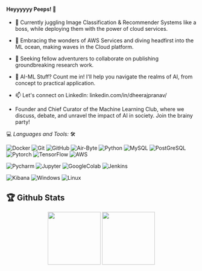 #### Heyyyyyy Peeps! 👋

<!--
**DheerajPranav/DheerajPranav** is a ✨ _special_ ✨ repository because its `README.md` (this file) appears on your GitHub profile.
Here are some ideas to get you started:-->

- 🔭 Currently juggling Image Classification & Recommender Systems like a boss, while deploying them with the power of cloud services.

- 🌱 Embracing the wonders of AWS Services and diving headfirst into the ML ocean, making waves in the Cloud platform.

- 👯 Seeking fellow adventurers to collaborate on publishing groundbreaking research work.

- 💬 AI-ML Stuff? Count me in! I'll help you navigate the realms of AI, from concept to practical application.

- 📫 Let's connect on LinkedIn: linkedin.com/in/dheerajpranav/

- Founder and Chief Curator of the Machine Learning Club, where we discuss, debate, and unravel the impact of AI in society. Join the brainy party!



💻 *Languages and Tools:* 🛠️<br>

![Docker](https://img.shields.io/badge/-Docker-000000?style=flat&logo=docker&logoColor=00FF7F&labelColor=ffffff)
![Git](https://img.shields.io/badge/-Git-000000?style=flat&logo=git&logoColor=F05032&labelColor=ffffff)
![GitHub](https://img.shields.io/badge/-GitHub-000000?style=flat&logo=github&logoColor=000000&labelColor=ffffff)
![Air-Byte](https://img.shields.io/badge/-AirByte-000000?style=flat&logo=airbyte&labelColor=ffffff)
![Python](https://img.shields.io/badge/-Python-000000?style=flat&logo=python&labelColor=ffffff)
![MySQL](https://img.shields.io/badge/-MySQL-000000?style=flat&logo=mysql&labelColor=ffffff)
![PostGreSQL](https://img.shields.io/badge/-PostGreSQL-000000?style=flat&logo=postgresql&labelColor=ffffff)
![Pytorch](https://img.shields.io/badge/-Pytorch-000000?style=flat&logo=pytorch&labelColor=ffffff)
![TensorFlow](https://img.shields.io/badge/-TensorFlow-000000?style=flat&logo=tensorflow&labelColor=ffffff)
![AWS](https://img.shields.io/badge/-AWS-000000?style=flat&logo=amazonaws&labelColor=ffffkt)

![Pycharm](https://img.shields.io/badge/-PyCharm-000000?style=flat&logo=pycharm&logoColor=00FF7F&labelColor=ffffff)
![Jupyter](https://img.shields.io/badge/-Jupyter-000000?style=flat&logo=jupyter&labelColor=ffffff)
![GoogleColab](https://img.shields.io/badge/-GoogleColab-000000?style=flat&logo=googlecolab&labelColor=ffffkt)
![Jenkins](https://img.shields.io/badge/-Jenkins-000000?style=flat&logo=jenkins&labelColor=ffffff)

![Kibana](https://img.shields.io/badge/-Kibana-000000?style=flat&logo=kibana&labelColor=ffffkt)
![Windows](https://img.shields.io/badge/-Windows-000000?style=flat&logo=windows&logoColor=ffffff&labelColor=0078D6)
![Linux](https://img.shields.io/badge/-Linux-000000?style=flat&logo=linux&logoColor=ffffff&labelColor=0078D6)




## 🏆 Github Stats

<div align="center">
<img  align="center" height="140px" src="https://github-readme-stats.vercel.app/api?username=DheerajPranav&count_private=true&show_icons=true&cache_seconds=86400&hide_title=true" /> <img align="center" height="140px" src="https://github-readme-stats.vercel.app/api/top-langs/?username=DheerajPranav&layout=compact" />
</div> 

